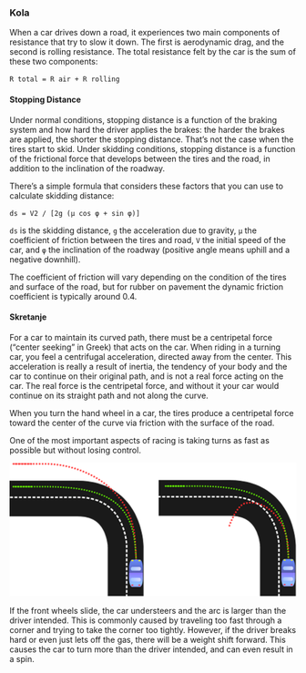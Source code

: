 ### Kola

When a car drives down a road, it experiences two main components of resistance that try to slow it down. The first is aerodynamic drag, and the second is rolling resistance. The total resistance felt by the car is the sum of these two components:
```
R total = R air + R rolling
```

#### Stopping Distance

Under normal conditions, stopping distance is a function of the braking system and how hard the driver applies the brakes: the harder the brakes are applied, the shorter the stopping distance. That’s not the case when the tires start to skid. Under skidding conditions, stopping distance is a function of the frictional force that develops between the tires and the road, in addition to the inclination of the roadway.

There’s a simple formula that considers these factors that you can use to calculate skidding distance:
```
ds = V2 / [2g (μ cos φ + sin φ)]
```

`ds` is the skidding distance, `g` the acceleration due to gravity, `μ` the coefficient of friction between the tires and road, `V` the initial speed of the car, and `φ` the inclination of the roadway (positive angle means uphill and a negative downhill).

The coefficient of friction will vary depending on the condition of the tires and surface of the road, but for rubber on pavement the dynamic friction coefficient is typically around 0.4.

#### Skretanje

For a car to maintain its curved path, there must be a centripetal force (“center seeking” in Greek) that acts on the car. When riding in a turning car, you feel a centrifugal acceleration, directed away from the center. This acceleration is really a result of inertia, the tendency of your body and the car to continue on their original path, and is not a real force acting on the car. The real force is the centripetal force, and without it your car would continue on its straight path and not along the curve.

When you turn the hand wheel in a car, the tires produce a centripetal force toward the center of the curve via friction with the surface of the road.

One of the most important aspects of racing is taking turns as fast as possible but without losing control.

![skretanje-kola](slike/skretanje-kola.png?row=true)

If the front wheels slide, the car understeers and the arc is larger than the driver intended. This is commonly caused by traveling too fast through a corner and trying to take the corner too tightly. However, if the driver breaks hard or even just lets off the gas, there will be a weight shift forward. This causes the car to turn more than the driver intended, and can even result in a spin.
